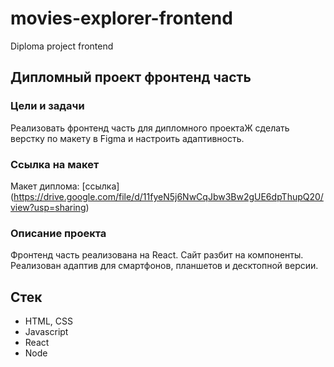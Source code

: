 # movies-explorer-frontend
Diploma project frontend
## Дипломный проект фронтенд часть

### Цели и задачи  
Реализовать фронтенд часть для дипломного проектаЖ сделать верстку по макету в Figma и настроить адаптивность.

### Ссылка на макет   
Макет диплома: [ссылка] (https://drive.google.com/file/d/11fyeN5j6NwCqJbw3Bw2gUE6dpThupQ20/view?usp=sharing)

### Описание проекта
Фронтенд часть реализована на React. Сайт разбит на компоненты. Реализован адаптив для смартфонов, планшетов и десктопной версии.

## Стек
- HTML, CSS
- Javascript
- React
- Node